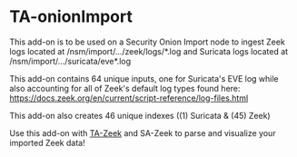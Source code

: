 # TA-onionImport
This add-on is to be used on a Security Onion Import node to ingest Zeek logs located at /nsm/import/.../zeek/logs/\*.log and Suricata logs located at /nsm/import/.../suricata/eve\*.log

This add-on contains 64 unique inputs, one for Suricata's EVE log while also accounting for all of Zeek's default log types found here: https://docs.zeek.org/en/current/script-reference/log-files.html

This add-on also creates 46 unique indexes ((1) Suricata & (45) Zeek)

Use this add-on with [TA-Zeek](https://github.com/InfinityWatch/TA-Zeek) and SA-Zeek to parse and visualize your imported Zeek data!
